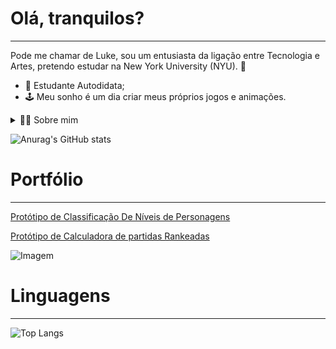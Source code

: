 # Olá, tranquilos?
--- 
Pode me chamar de Luke, sou um entusiasta da ligação entre Tecnologia e Artes, pretendo estudar na New York University (NYU). 🚀
-  🌱 Estudante Autodidata;
-  🕹️ Meu sonho é um dia criar meus próprios jogos e animações.

<details>
    <summary>✍🏻 Sobre mim</summary>

- 🐉 Tenho 16 anos, por enquanto moro no Brasil. Tenho experiencia com o Básico do Blender, anatomia de desenhos, criar histórias e cenários de RPG (Role-playing game), edição de fotos/vídeos e faço poemas á 5 anos;
- 💫 Meus projetos até o momento foram simples, procuro conhecimento para enfim colocar em prática todas as minhas ideias que sonhei.

</details>

![Anurag's GitHub stats](https://github-readme-stats.vercel.app/api?username=SerAnonimo01&show_icons=true&theme=midnight-purple)

# Portfólio
---
[Protótipo de Classificação De Níveis de Personagens](https://github.com/SerAnonimo01/Heroi.git)

[Protótipo de Calculadora de partidas Rankeadas](https://github.com/SerAnonimo01/Calculadora.git)


<p align="left">
  <img align="center" src="https://github.com/VariableBee/VariableBee/assets/168775836/44481fa4-4c95-4d08-b10e-fd30c482f77a" alt="Imagem">
</p>

# Linguagens
---
![Top Langs](https://github-readme-stats.vercel.app/api/top-langs/?username=SerAnonimo01&show_icons=true&theme=midnight-purple&layout=compact)
